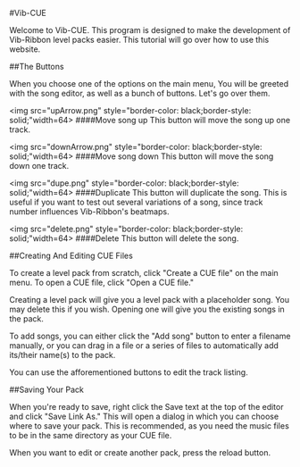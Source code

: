 #Vib-CUE

Welcome to Vib-CUE. This program is designed to make the development of Vib-Ribbon level packs easier. This tutorial will go over how to use this website.

##The Buttons

When you choose one of the options on the main menu, You will be greeted with the song editor, as well as a bunch of buttons. Let's go over them.

<img src="upArrow.png" style="border-color: black;border-style: solid;"width=64>
####Move song up
This button will move the song up one track.

<img src="downArrow.png" style="border-color: black;border-style: solid;"width=64>
####Move song down
This button will move the song down one track.

<img src="dupe.png" style="border-color: black;border-style: solid;"width=64>
####Duplicate
This button will duplicate the song. This is useful if you want to test out several variations of a song, since track number influences Vib-Ribbon's beatmaps.

<img src="delete.png" style="border-color: black;border-style: solid;"width=64>
####Delete
This button will delete the song.

##Creating And Editing CUE Files

To create a level pack from scratch, click "Create a CUE file" on the main menu. To open a CUE file, click "Open a CUE file."

Creating a level pack will give you a level pack with a placeholder song. You may delete this if you wish. Opening one will give you the existing songs in the pack. 

To add songs, you can either click the "Add song" button to enter a filename manually, or you can drag in a file or a series of files to automatically add its/their name(s) to the pack.

You can use the afforementioned buttons to edit the track listing.

##Saving Your Pack

When you're ready to save, right click the Save text at the top of the editor and click "Save Link As." This will open a dialog in which you can choose where to save your pack. This is recommended, as you need the music files to be in the same directory as your CUE file.

When you want to edit or create another pack, press the reload button.